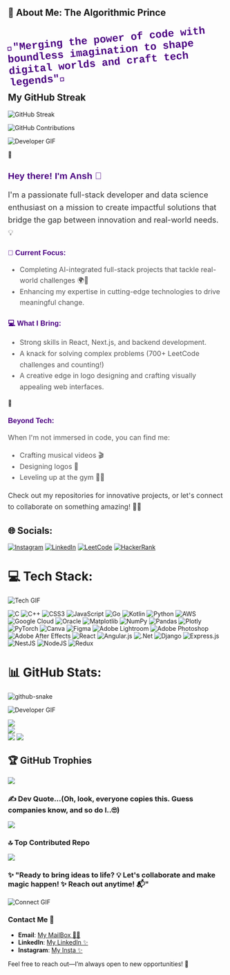 ## 💫 About Me: The Algorithmic Prince
<h3 style="font-family: 'Courier New', Courier, monospace; font-size: 24px; color: #4B0082; font-weight: bold; transform: rotate(-5deg); text-align: left;">
  🌌"Merging the power of code with boundless imagination to shape digital worlds and craft tech legends"🚀
</h3>

## My GitHub Streak

![GitHub Streak](https://github-readme-streak-stats.herokuapp.com/?user=anshs-dev)

![GitHub Contributions](https://github.com/AnshSoni/github-readme-activity-graph/blob/master/graph/graph.svg)

![Developer GIF](https://i.giphy.com/media/v1.Y2lkPTc5MGI3NjExczJzaW9rNmU3N3d0eDk2cHQ4cGdncW55YWdzZHk0ZmhzNHJqamVhNyZlcD12MV9pbnRlcm5hbF9naWZfYnlfaWQmY3Q9Zw/jqVYUDkEO0sf5bllUe/giphy-downsized-large.gif)


🌟 <h2 style="font-family: 'Orbitron', sans-serif; color: #4B0082; font-weight: bold;">Hey there! I'm Ansh 🚀</h2>
<p style="font-size: 18px; color: #333; line-height: 1.6;">I'm a passionate full-stack developer and data science enthusiast on a mission to create impactful solutions that bridge the gap between innovation and real-world needs. 💡</p>

<h3 style="font-family: 'Orbitron', sans-serif; color: #4B0082; font-weight: bold;">🔭 Current Focus:</h3>
<ul style="font-size: 16px; color: #555; line-height: 1.6;">
  <li>Completing AI-integrated full-stack projects that tackle real-world challenges 🌍🤖</li>
  <li>Enhancing my expertise in cutting-edge technologies to drive meaningful change.</li>
</ul>

<h3 style="font-family: 'Orbitron', sans-serif; color: #4B0082; font-weight: bold;">💻 What I Bring:</h3>
<ul style="font-size: 16px; color: #555; line-height: 1.6;">
  <li>Strong skills in React, Next.js, and backend development.</li>
  <li>A knack for solving complex problems (700+ LeetCode challenges and counting!)</li>
  <li>A creative edge in logo designing and crafting visually appealing web interfaces.</li>
</ul>

🌟 <h3 style="font-family: 'Orbitron', sans-serif; color: #4B0082; font-weight: bold;">Beyond Tech:</h3>
<p style="font-size: 16px; color: #555; line-height: 1.6;">When I'm not immersed in code, you can find me:</p>
<ul style="font-size: 16px; color: #555; line-height: 1.6;">
  <li>Crafting musical videos 🎬</li>
  <li>Designing logos 🎨</li>
  <li>Leveling up at the gym 🏋️‍♂️</li>
</ul>

<p style="font-size: 16px; color: #333; line-height: 1.6;">Check out my repositories for innovative projects, or let's connect to collaborate on something amazing! 🚀💬</p>


## 🌐 Socials:
[![Instagram](https://img.shields.io/badge/Instagram-%23E4405F.svg?logo=Instagram&logoColor=white)](https://instagram.com/theansh_4) [![LinkedIn](https://img.shields.io/badge/LinkedIn-%230077B5.svg?logo=linkedin&logoColor=white)](https://linkedin.com/in/ansh-soni-568059333) [![LeetCode](https://img.shields.io/badge/LeetCode-%23FFA116.svg?style=flat&logo=leetcode&logoColor=white)](https://leetcode.com/anshs_dev) [![HackerRank](https://img.shields.io/badge/HackerRank-%232EC866.svg?style=flat&logo=hackerrank&logoColor=white)](https://www.hackerrank.com/anshs_dev)


# 💻 Tech Stack:
![Tech GIF](https://i.giphy.com/media/v1.Y2lkPTc5MGI3NjExemxoemxwMmJ2cHhua2RrNHN2bzAyMW9panU3MWIxcnh4bjZxdnB0YSZlcD12MV9pbnRlcm5hbF9naWZfYnlfaWQmY3Q9Zw/br99SojJZ5rlfSYset/giphy.gif)

![C](https://img.shields.io/badge/c-%2300599C.svg?style=flat&logo=c&logoColor=white) ![C++](https://img.shields.io/badge/c++-%2300599C.svg?style=flat&logo=c%2B%2B&logoColor=white) ![CSS3](https://img.shields.io/badge/css3-%231572B6.svg?style=flat&logo=css3&logoColor=white) ![JavaScript](https://img.shields.io/badge/javascript-%23323330.svg?style=flat&logo=javascript&logoColor=%23F7DF1E) ![Go](https://img.shields.io/badge/go-%2300ADD8.svg?style=flat&logo=go&logoColor=white) ![Kotlin](https://img.shields.io/badge/kotlin-%237F52FF.svg?style=flat&logo=kotlin&logoColor=white) ![Python](https://img.shields.io/badge/python-3670A0?style=flat&logo=python&logoColor=ffdd54) ![AWS](https://img.shields.io/badge/AWS-%23FF9900.svg?style=flat&logo=amazon-aws&logoColor=white) ![Google Cloud](https://img.shields.io/badge/GoogleCloud-%234285F4.svg?style=flat&logo=google-cloud&logoColor=white) ![Oracle](https://img.shields.io/badge/Oracle-F80000?style=flat&logo=oracle&logoColor=white) ![Matplotlib](https://img.shields.io/badge/Matplotlib-%23ffffff.svg?style=flat&logo=Matplotlib&logoColor=black) ![NumPy](https://img.shields.io/badge/numpy-%23013243.svg?style=flat&logo=numpy&logoColor=white) ![Pandas](https://img.shields.io/badge/pandas-%23150458.svg?style=flat&logo=pandas&logoColor=white) ![Plotly](https://img.shields.io/badge/Plotly-%233F4F75.svg?style=flat&logo=plotly&logoColor=white) ![PyTorch](https://img.shields.io/badge/PyTorch-%23EE4C2C.svg?style=flat&logo=PyTorch&logoColor=white) ![Canva](https://img.shields.io/badge/Canva-%2300C4CC.svg?style=flat&logo=Canva&logoColor=white) ![Figma](https://img.shields.io/badge/figma-%23F24E1E.svg?style=flat&logo=figma&logoColor=white) ![Adobe Lightroom](https://img.shields.io/badge/Adobe%20Lightroom-31A8FF.svg?style=flat&logo=Adobe%20Lightroom&logoColor=white) ![Adobe Photoshop](https://img.shields.io/badge/adobe%20photoshop-%2331A8FF.svg?style=flat&logo=adobe%20photoshop&logoColor=white) ![Adobe After Effects](https://img.shields.io/badge/Adobe%20After%20Effects-9999FF.svg?style=flat&logo=Adobe%20After%20Effects&logoColor=white) ![React](https://img.shields.io/badge/react-%2320232a.svg?style=flat&logo=react&logoColor=%2361DAFB) ![Angular.js](https://img.shields.io/badge/angular.js-%23E23237.svg?style=flat&logo=angularjs&logoColor=white) ![.Net](https://img.shields.io/badge/.NET-5C2D91?style=flat&logo=.net&logoColor=white) ![Django](https://img.shields.io/badge/django-%23092E20.svg?style=flat&logo=django&logoColor=white) ![Express.js](https://img.shields.io/badge/express.js-%23404d59.svg?style=flat&logo=express&logoColor=%2361DAFB) ![NestJS](https://img.shields.io/badge/nestjs-%23E0234E.svg?style=flat&logo=nestjs&logoColor=white) ![NodeJS](https://img.shields.io/badge/node.js-6DA55F?style=flat&logo=node.js&logoColor=white) ![Redux](https://img.shields.io/badge/redux-%23593d88.svg?style=flat&logo=redux&logoColor=white)

# 📊 GitHub Stats:

<picture>
  <source media="(prefers-color-scheme: dark)" srcset="https://raw.githubusercontent.com/tobiasmeyhoefer/tobiasmeyhoefer/output/github-snake-dark.svg" />
  <source media="(prefers-color-scheme: light)" srcset="https://raw.githubusercontent.com/tobiasmeyhoefer/tobiasmeyhoefer/output/github-snake.svg" />
  <img alt="github-snake" src="https://raw.githubusercontent.com/tobiasmeyhoefer/tobiasmeyhoefer/output/github-snake.svg" />
</picture>


![Developer GIF](https://i.giphy.com/media/v1.Y2lkPTc5MGI3NjExbjYwbDhqOHJ0a290cXE0eGttdm41MmI1cGVmajFxOXlsaHhjOGJ6cyZlcD12MV9pbnRlcm5hbF9naWZfYnlfaWQmY3Q9Zw/13HgwGsXF0aiGY/giphy.gif)

![](https://github-readme-stats.vercel.app/api?username=anshs-dev&theme=vision-friendly-dark&hide_border=false&include_all_commits=true&count_private=true)<br/>
![](https://github-readme-streak-stats.herokuapp.com/?user=anshs-dev&theme=vision-friendly-dark&hide_border=false)<br/>
![](https://github-readme-stats.vercel.app/api/top-langs/?username=anshs-dev&theme=vision-friendly-dark&hide_border=false&include_all_commits=true&count_private=true&layout=compact)
[![](https://komarev.com/ghpvc/?username=anshs-dev&color=brightgreen&style=flat)](https://github.com/anshs-dev)


## 🏆 GitHub Trophies
![](https://github-profile-trophy.vercel.app/?username=anshs-dev&theme=dark&no-frame=false&no-bg=false&margin-w=4)

### ✍️ Dev Quote...(Oh, look, everyone copies this. Guess companies know, and so do I..🙄)
![](https://quotes-github-readme.vercel.app/api?type=horizontal&theme=radical)

### 🔝 Top Contributed Repo
![](https://github-contributor-stats.vercel.app/api?username=anshs-dev&limit=5&theme=dark&combine_all_yearly_contributions=true)

### ✨ "Ready to bring ideas to life? 💡 Let's collaborate and make magic happen! ✨ Reach out anytime! 📬"
![Connect GIF](https://i.giphy.com/media/v1.Y2lkPTc5MGI3NjExMTd6N3QzbnRsejVmb2QwNG5udmh3cGdxNGtvZ2k5MXp3MWM5bnByNCZlcD12MV9pbnRlcm5hbF9naWZfYnlfaWQmY3Q9Zw/3oz8xQQP4ahKiyuxHy/giphy.gif)

### Contact Me 👋

- **Email**: [My MailBox 👩‍💻](mailto:anshs_dev@gmail.com)
- **LinkedIn**: [My LinkedIn ✨](https://linkedin.com/in/ansh-soni-568059333)
- **Instagram**: [My Insta ✨](https://instagram.com/theansh_4)

Feel free to reach out—I’m always open to new opportunities! 🚀


<!-- Proudly created with GPRM ( https://gprm.itsvg.in ) -->
